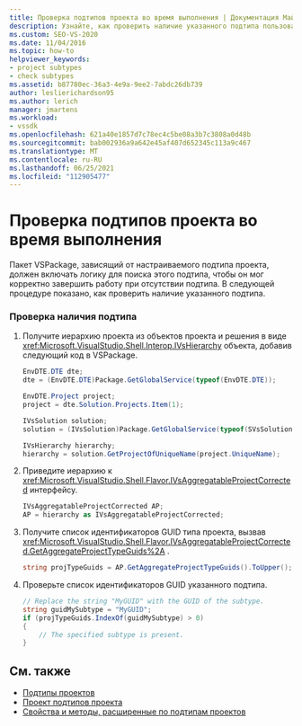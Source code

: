 ```yaml
---
title: Проверка подтипов проекта во время выполнения | Документация Майкрософт
description: Узнайте, как проверить наличие указанного подтипа пользовательского проекта, от которого он зависит.
ms.custom: SEO-VS-2020
ms.date: 11/04/2016
ms.topic: how-to
helpviewer_keywords:
- project subtypes
- check subtypes
ms.assetid: b87780ec-36a3-4e9a-9ee2-7abdc26db739
author: leslierichardson95
ms.author: lerich
manager: jmartens
ms.workload:
- vssdk
ms.openlocfilehash: 621a40e1857d7c78ec4c5be08a3b7c3808a0d48b
ms.sourcegitcommit: bab002936a9a642e45af407d652345c113a9c467
ms.translationtype: MT
ms.contentlocale: ru-RU
ms.lasthandoff: 06/25/2021
ms.locfileid: "112905477"
---
```

# <a name="verify-subtypes-of-a-project-at-run-time"></a>Проверка подтипов проекта во время выполнения
Пакет VSPackage, зависящий от настраиваемого подтипа проекта, должен включать логику для поиска этого подтипа, чтобы он мог корректно завершить работу при отсутствии подтипа. В следующей процедуре показано, как проверить наличие указанного подтипа.

### <a name="to-verify-the-presence-of-a-subtype"></a>Проверка наличия подтипа

1. Получите иерархию проекта из объектов проекта и решения в виде <xref:Microsoft.VisualStudio.Shell.Interop.IVsHierarchy> объекта, добавив следующий код в VSPackage.

    ```csharp
    EnvDTE.DTE dte;
    dte = (EnvDTE.DTE)Package.GetGlobalService(typeof(EnvDTE.DTE));

    EnvDTE.Project project;
    project = dte.Solution.Projects.Item(1);

    IVsSolution solution;
    solution = (IVsSolution)Package.GetGlobalService(typeof(SVsSolution));

    IVsHierarchy hierarchy;
    hierarchy = solution.GetProjectOfUniqueName(project.UniqueName);

    ```

2. Приведите иерархию к <xref:Microsoft.VisualStudio.Shell.Flavor.IVsAggregatableProjectCorrected> интерфейсу.

    ```csharp
    IVsAggregatableProjectCorrected AP;
    AP = hierarchy as IVsAggregatableProjectCorrected;

    ```

3. Получите список идентификаторов GUID типа проекта, вызвав <xref:Microsoft.VisualStudio.Shell.Flavor.IVsAggregatableProjectCorrected.GetAggregateProjectTypeGuids%2A> .

    ```csharp
    string projTypeGuids = AP.GetAggregateProjectTypeGuids().ToUpper();

    ```

4. Проверьте список идентификаторов GUID указанного подтипа.

    ```csharp
    // Replace the string "MyGUID" with the GUID of the subtype.
    string guidMySubtype = "MyGUID";
    if (projTypeGuids.IndexOf(guidMySubtype) > 0)
    {
        // The specified subtype is present.
    }
    ```

## <a name="see-also"></a>См. также
- [Подтипы проектов](../extensibility/internals/project-subtypes.md)
- [Проект подтипов проекта](../extensibility/internals/project-subtypes-design.md)
- [Свойства и методы, расширенные по подтипам проектов](../extensibility/internals/properties-and-methods-extended-by-project-subtypes.md)
